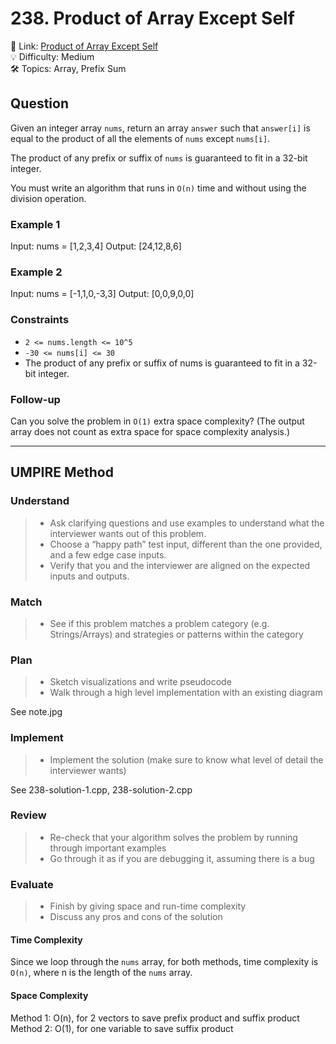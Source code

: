 # 238. Product of Array Except Self

🔗 Link: [Product of Array Except Self](https://leetcode.com/problems/product-of-array-except-self/description/)<br>
💡 Difficulty: Medium<br>
🛠️ Topics: Array, Prefix Sum<br>

## Question

Given an integer array `nums`, return an array `answer` such that `answer[i]` is equal to the product of all the elements of `nums` except `nums[i]`.

The product of any prefix or suffix of `nums` is guaranteed to fit in a 32-bit integer.

You must write an algorithm that runs in `O(n)` time and without using the division operation.

### Example 1

Input: nums = [1,2,3,4]
Output: [24,12,8,6]

### Example 2

Input: nums = [-1,1,0,-3,3]
Output: [0,0,9,0,0]

### Constraints

* `2 <= nums.length <= 10^5`
* `-30 <= nums[i] <= 30`
* The product of any prefix or suffix of nums is guaranteed to fit in a 32-bit integer.

### Follow-up

Can you solve the problem in `O(1)` extra space complexity? (The output array does not count as extra space for space complexity analysis.)

---

## UMPIRE Method

### Understand

> - Ask clarifying questions and use examples to understand what the interviewer wants out of this problem.
> - Choose a “happy path” test input, different than the one provided, and a few edge case inputs. 
> - Verify that you and the interviewer are aligned on the expected inputs and outputs.

### Match
> - See if this problem matches a problem category (e.g. Strings/Arrays) and strategies or patterns within the category

### Plan
> - Sketch visualizations and write pseudocode
> - Walk through a high level implementation with an existing diagram

See note.jpg

### Implement
> - Implement the solution (make sure to know what level of detail the interviewer wants)

See 238-solution-1.cpp, 238-solution-2.cpp

### Review
> - Re-check that your algorithm solves the problem by running through important examples
> - Go through it as if you are debugging it, assuming there is a bug

### Evaluate
> - Finish by giving space and run-time complexity
> - Discuss any pros and cons of the solution

#### Time Complexity

Since we loop through the `nums` array, for both methods, time complexity is `O(n)`, where n is the length of the `nums` array.

#### Space Complexity

Method 1: O(n), for 2 vectors to save prefix product and suffix product
Method 2: O(1), for one variable to save suffix product